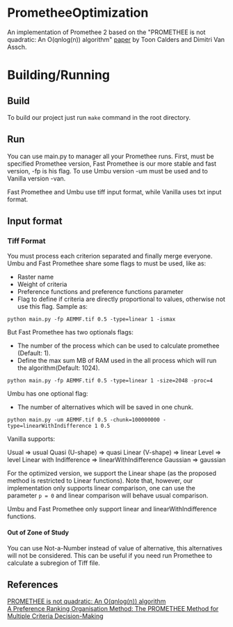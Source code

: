 # PrometheeOptimization

An implementation of Promethee 2 based on the "PROMETHEE is not quadratic: An O(qnlog(n)) algorithm" [paper](https://www.sciencedirect.com/science/article/pii/S0305048317303729) by Toon Calders and Dimitri Van Assch.

# Building/Running

## Build

To build our project just run `make` command in the root directory.

## Run

You can use main.py to manager all your Promethee runs. First, must be specified Promethee version, Fast Promethee is our more stable and fast version, -fp is his flag. To use Umbu version -um must be used and to Vanilla version -van.

Fast Promethee and Umbu use tiff input format, while Vanilla uses txt input format.

## Input format

### Tiff Format

You must process each criterion separated and finally merge everyone.
Umbu and Fast Promethee share some flags to must be used, like as:

- Raster name
- Weight of criteria
- Preference functions and preference functions parameter
- Flag to define if criteria are directly proportional to values, otherwise not use this flag.
  Sample as:

```
python main.py -fp AEMMF.tif 0.5 -type=linear 1 -ismax
```

But Fast Promethee has two optionals flags:

- The number of the process which can be used to calculate promethee (Default: 1).
- Define the max sum MB of RAM used in the all process which will run the algorithm(Default: 1024).

```
python main.py -fp AEMMF.tif 0.5 -type=linear 1 -size=2048 -proc=4
```

Umbu has one optional flag:

- The number of alternatives which will be saved in one chunk.

```
python main.py -um AEMMF.tif 0.5 -chunk=100000000 -type=linearWithIndifference 1 0.5
```

Vanilla supports:

Usual => usual
Quasi (U-shape) => quasi
Linear (V-shape) => linear
Level => level
Linear with Indifference => linearWithIndifference
Gaussian => gaussian

For the optimized version, we support the Linear shape (as the proposed method is restricted to Linear functions). Note that, however, our implementation only supports linear comparison, one can use the parameter `p = 0` and linear comparison will behave usual comparison.

Umbu and Fast Promethee only support linear and linearWithIndifference functions.

#### Out of Zone of Study

You can use Not-a-Number instead of value of alternative, this alternatives will not be considered. This can be useful if you need run Promethee to calculate a subregion of Tiff file.

## References

[PROMETHEE is not quadratic: An O(qnlog(n)) algorithm](https://www.sciencedirect.com/science/article/pii/S0305048317303729)<br>
[A Preference Ranking Organisation Method: The PROMETHEE Method for Multiple Criteria Decision-Making](https://www.jstor.org/stable/2631441)
